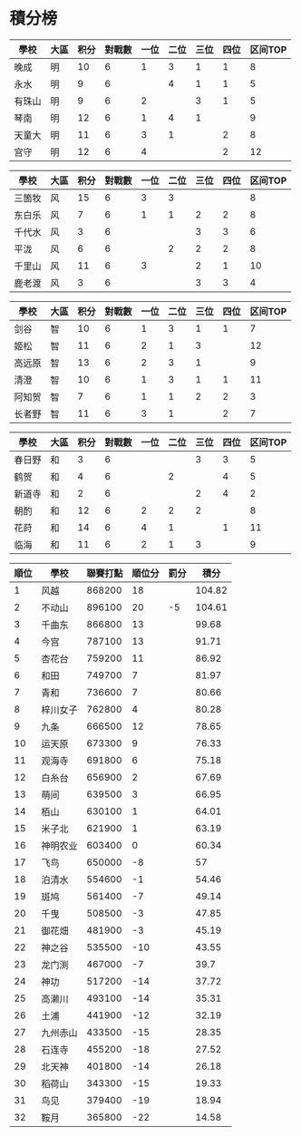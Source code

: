 # 積分榜

| 學校   | 大區 | 积分 | 對戰數 | 一位 | 二位 | 三位 | 四位 | 区间TOP |
| ------ | ---- | ---- | ------ | ---- | ---- | ---- | ---- | ------- |
| 晚成   | 明   | 10   | 6      | 1    | 3    | 1    | 1    | 8       |
| 永水   | 明   | 9    | 6      |      | 4    | 1    | 1    | 5       |
| 有珠山 | 明   | 9    | 6      | 2    |      | 3    | 1    | 5       |
| 琴南   | 明   | 12   | 6      | 1    | 4    | 1    |      | 9       |
| 天童大 | 明   | 11   | 6      | 3    | 1    |      | 2    | 8       |
| 宫守   | 明   | 12    | 6      | 4    |      |      | 2    | 12       |

| 學校   | 大區 | 积分 | 對戰數 | 一位 | 二位 | 三位 | 四位 | 区间TOP |
| ------ | ---- | ---- | ------ | ---- | ---- | ---- | ---- | ------- |
| 三箇牧 | 风   | 15   | 6      | 3    | 3    |      |      | 8       |
| 东白乐 | 风   | 7    | 6      | 1    | 1    | 2    | 2    | 8       |
| 千代水 | 风   | 3    | 6      |      |      | 3    | 3    | 6       |
| 平泷   | 风   | 6    | 6      |      | 2    | 2    | 2    | 8       |
| 千里山 | 风   | 11   | 6      | 3    |      | 2    | 1    | 10       |
| 鹿老渡 | 风   | 3    | 6      |      |      | 3    | 3    | 4       |

| 學校   | 大區 | 积分 | 對戰數 | 一位 | 二位 | 三位 | 四位 | 区间TOP |
| ------ | ---- | ---- | ------ | ---- | ---- | ---- | ---- | ------- |
| 剑谷   | 智   | 10   | 6      | 1    | 3    | 1    | 1    | 7       |
| 姬松   | 智   | 11   | 6      | 2    | 1    | 3    |      | 12      |
| 高远原 | 智   | 13   | 6      | 2    | 3    | 1    |      | 9       |
| 清澄   | 智   | 10   | 6      | 1    | 3    | 1    | 1    | 11      |
| 阿知贺 | 智   | 7    | 6      | 1    | 1    | 2    | 2    | 3       |
| 长者野 | 智   | 11   | 6      | 3    | 1    |      | 2    | 7       |

| 學校   | 大區 | 积分 | 對戰數 | 一位 | 二位 | 三位 | 四位 | 区间TOP |
| ------ | ---- | ---- | ------ | ---- | ---- | ---- | ---- | ------- |
| 春日野 | 和   | 3    | 6      |      |      | 3    | 3    | 5       |
| 鹤贺   | 和   | 4    | 6      |      | 2    |      | 4    | 5       |
| 新道寺 | 和   | 2    | 6      |      |      | 2    | 4    | 2       |
| 朝酌   | 和   | 12   |6       | 2    | 2    | 2    |      | 8       |
| 花莳   | 和   | 14   | 6      | 4    | 1    |      | 1    | 11      |
| 临海   | 和   | 11   | 6      | 2    | 1    | 3    |      | 9       |

順位|學校|聯賽打點|順位分|罰分|積分
-|-|-|-|-|-
1|风越|868200|18||104.82
2|不动山|896100|20|-5|104.61
3|千曲东|866800|13||99.68
4|今宫|787100|13||91.71
5|杏花台|759200|11||86.92
6|和田|749700|7||81.97
7|青和|736600|7||80.66
8|梓川女子|762800|4||80.28
9|九条|666500|12||78.65
10|运天原|673300|9||76.33
11|观海寺|691800|6||75.18
12|白糸台|656900|2||67.69
13|萌间|639500|3||66.95
14|栢山|630100|1||64.01
15|米子北|621900|1||63.19
16|神明农业|603400|0||60.34
17|飞鸟|650000|-8||57
18|泊清水|554600|-1||54.46
19|斑鸠|561400|-7||49.14
20|千曳|508500|-3||47.85
21|御花畑|481900|-3||45.19
22|神之谷|535500|-10||43.55
23|龙门渕|467000|-7||39.7
24|神功|517200|-14||37.72
25|高濑川|493100|-14||35.31
26|土浦|441900|-12||32.19
27|九州赤山|433500|-15||28.35
28|石连寺|455200|-18||27.52
29|北天神|401800|-14||26.18
30|稻荷山|343300|-15||19.33
31|鸟见|379400|-19||18.94
32|鞍月|365800|-22||14.58
